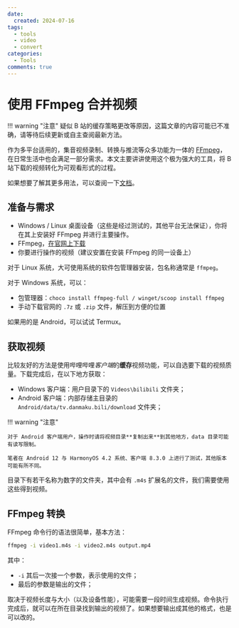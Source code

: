 ```yaml
---
date:
  created: 2024-07-16
tags:
  - tools
  - video
  - convert
categories:
  - Tools
comments: true
---
```


# 使用 FFmpeg 合并视频

!!! warning "注意"
    疑似 B 站的缓存策略更改等原因，这篇文章的内容可能已不准确，请等待后续更新或自主查阅最新方法。

作为多平台适用的，集音视频录制、转换与推流等众多功能为一体的 [FFmpeg](https://ffmpeg.org)，在日常生活中也会满足一部分需求。本文主要讲讲使用这个极为强大的工具，将 B 站下载的视频转化为可观看形式的过程。<!-- more -->

如果想要了解其更多用法，可以查阅一下[文档](https://ffmpeg.org/ffmpeg.html)。

## 准备与需求

- Windows / Linux 桌面设备（这些是经过测试的，其他平台无法保证），你将在其上安装好 FFmpeg 并进行主要操作。
- FFmpeg，[在官网上下载](https://ffmpeg.org/download.html)
- 你要进行操作的视频（建议安置在安装 FFmpeg 的同一设备上）

对于 Linux 系统，大可使用系统的软件包管理器安装，包名称通常是 `ffmpeg`。

对于 Windows 系统，可以：

- 包管理器：`choco install ffmpeg-full / winget/scoop install ffmpeg`
- 手动下载官网的 `.7z` 或 `.zip` 文件，解压到方便的位置

如果用的是 Android，可以试试 Termux。

## 获取视频

比较友好的方法是使用哔哩哔哩*客户端*的**缓存**视频功能，可以自选要下载的视频质量。下载完成后，在以下地方获取：

- Windows 客户端：用户目录下的 `Videos\bilibili` 文件夹；
- Android 客户端：内部存储主目录的 `Android/data/tv.danmaku.bili/download` 文件夹；

!!! warning "注意"

    对于 Android 客户端用户，操作时请将视频目录**复制出来**到其他地方，data 目录可能有读写限制。

    笔者在 Android 12 与 HarmonyOS 4.2 系统、客户端 8.3.0 上进行了测试，其他版本可能有所不同。

目录下有若干名称为数字的文件夹，其中会有 `.m4s` 扩展名的文件，我们需要使用这些得到视频。

## FFmpeg 转换

FFmpeg 命令行的语法很简单，基本方法：

```sh
ffmpeg -i video1.m4s -i video2.m4s output.mp4
```

其中：

- `-i` 其后一次接一个参数，表示使用的文件；
- 最后的参数是输出的文件；

取决于视频长度与大小（以及设备性能），可能需要一段时间生成视频。命令执行完成后，就可以在所在目录找到输出的视频了。如果想要输出成其他的格式，也是可以改的。
